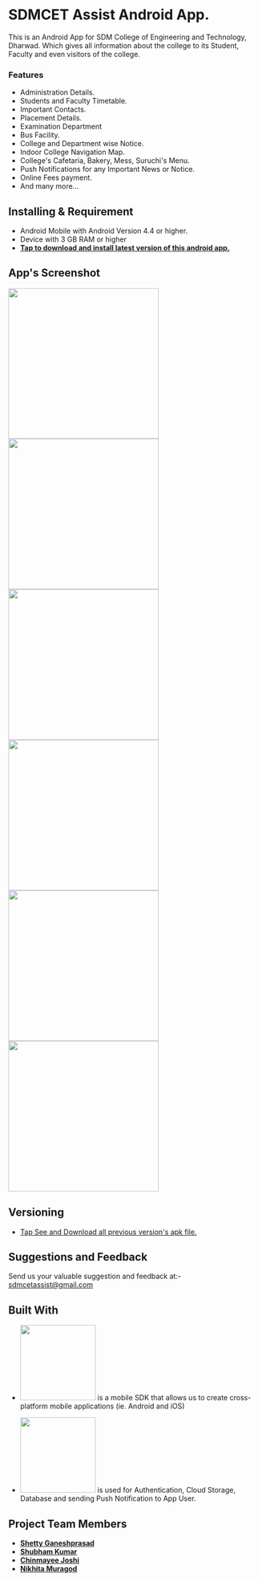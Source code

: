 # SDMCET Assist Android App.

This is an Android App for SDM College of Engineering and Technology, Dharwad.
Which gives all information about the college to its Student, Faculty and even visitors of the college.



### Features
* Administration Details.
* Students and Faculty Timetable.
* Important Contacts.
* Placement Details.
* Examination Department
* Bus Facility.
* College and Department wise Notice.
* Indoor College Navigation Map.
* College's Cafetaria, Bakery, Mess, Suruchi's Menu.
* Push Notifications for any Important News or Notice.
* Online Fees payment.
* And many more...


## Installing & Requirement
* Android Mobile with Android Version 4.4 or higher.
* Device with 3 GB RAM or higher
* [**Tap to download and install latest version of this android app.**](https://drive.google.com/drive/u/2/folders/1HEV_Y3rv9amnEES67vkuSvhR-R8t2kRE
) 

## App's Screenshot
<p>
  <img src="https://firebasestorage.googleapis.com/v0/b/sdmcet-assist.appspot.com/o/GitHub%20Readme%20App%20Screenshot%2Flogin.jpg?alt=media&token=fe63b707-3722-4d0a-b695-87011b8f6e80" width="300">
  <img src="https://firebasestorage.googleapis.com/v0/b/sdmcet-assist.appspot.com/o/GitHub%20Readme%20App%20Screenshot%2Fmainmenu.jpg?alt=media&token=0d11a8b4-ed0d-4bb9-9ede-b3343bbe4c5b" width="300">
   <img src="https://firebasestorage.googleapis.com/v0/b/sdmcet-assist.appspot.com/o/GitHub%20Readme%20App%20Screenshot%2Fdrawer.jpg?alt=media&token=c3b8eac4-47bf-41f0-805c-c3a17f0fed99" width="300">
  <img src="https://firebasestorage.googleapis.com/v0/b/sdmcet-assist.appspot.com/o/GitHub%20Readme%20App%20Screenshot%2Fabout.jpg?alt=media&token=b698692f-54ff-4d48-878e-bcd30a3b11a1" width="300">
  <img src="https://firebasestorage.googleapis.com/v0/b/sdmcet-assist.appspot.com/o/GitHub%20Readme%20App%20Screenshot%2Fadmini.jpg?alt=media&token=d9790c17-301b-4331-96ec-047ea4e3c3ca" width="300">
  <img src="https://firebasestorage.googleapis.com/v0/b/sdmcet-assist.appspot.com/o/GitHub%20Readme%20App%20Screenshot%2Facademics.jpg?alt=media&token=b2b14ca5-d1cd-4046-ab69-b83f65690972" width="300">
</p>

## Versioning

* [Tap See and Download all previous version's apk file.](https://drive.google.com/open?id=1HP0kve3qMRyvOFV2LON9PrHwtkPFXO-F)

## Suggestions and Feedback

Send us your valuable suggestion and feedback at:- sdmcetassist@gmail.com

## Built With
* <img src="https://flutter.dev/assets/flutter-lockup-c13da9c9303e26b8d5fc208d2a1fa20c1ef47eb021ecadf27046dea04c0cebf6.png" width="150">   is a mobile SDK that allows us to create cross-platform mobile applications (ie. Android and iOS)

* <image src="https://www.gstatic.com/devrel-devsite/prod/v2210deb8920cd4a55bd580441aa58e7853afc04b39a9d9ac4198e1cd7fbe04ef/firebase/images/lockup.png" width="150">    is used for Authentication, Cloud Storage, Database and sending Push Notification to App User.

## Project Team Members

* [**Shetty Ganeshprasad**](https://github.com/ganeshShetty98/)
* [**Shubham Kumar**](https://github.com/Shubhamkumar6458)
* [**Chinmayee Joshi**](https://github.com/chinmayee143)
* [**Nikhita Muragod**](https://github.com/nikhita-png)





